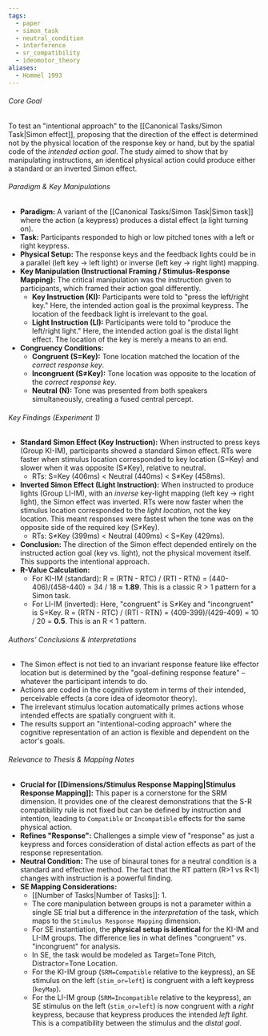 ```yaml
---
tags:
  - paper
  - simon_task
  - neutral_condition
  - interference
  - sr_compatibility
  - ideomotor_theory
aliases:
  - Hommel 1993
---
```

###### Core Goal
To test an "intentional approach" to the [[Canonical Tasks/Simon Task|Simon effect]], proposing that the direction of the effect is determined not by the physical location of the response key or hand, but by the spatial code of the *intended action goal*. The study aimed to show that by manipulating instructions, an identical physical action could produce either a standard or an inverted Simon effect.

###### Paradigm & Key Manipulations

*   **Paradigm:** A variant of the [[Canonical Tasks/Simon Task|Simon task]] where the action (a keypress) produces a distal effect (a light turning on).
*   **Task:** Participants responded to high or low pitched tones with a left or right keypress.
*   **Physical Setup:** The response keys and the feedback lights could be in a parallel (left key -> left light) or inverse (left key -> right light) mapping.
*   **Key Manipulation (Instructional Framing / Stimulus-Response Mapping):** The critical manipulation was the instruction given to participants, which framed their action goal differently.
    *   **Key Instruction (KI):** Participants were told to "press the left/right key." Here, the intended action goal is the proximal keypress. The location of the feedback light is irrelevant to the goal.
    *   **Light Instruction (LI):** Participants were told to "produce the left/right light." Here, the intended action goal is the distal light effect. The location of the key is merely a means to an end.
*   **Congruency Conditions:**
    *   **Congruent (S=Key):** Tone location matched the location of the *correct response key*.
    *   **Incongruent (S≠Key):** Tone location was opposite to the location of the *correct response key*.
    *   **Neutral (N):** Tone was presented from both speakers simultaneously, creating a fused central percept.

###### Key Findings (Experiment 1)

*   **Standard Simon Effect (Key Instruction):** When instructed to press keys (Group KI-IM), participants showed a standard Simon effect. RTs were faster when stimulus location corresponded to key location (S=Key) and slower when it was opposite (S≠Key), relative to neutral.
    *   RTs: S=Key (406ms) < Neutral (440ms) < S≠Key (458ms).
*   **Inverted Simon Effect (Light Instruction):** When instructed to produce lights (Group LI-IM), with an *inverse* key-light mapping (left key -> right light), the Simon effect was inverted. RTs were now faster when the stimulus location corresponded to the *light location*, not the key location. This meant responses were fastest when the tone was on the opposite side of the required key (S≠Key).
    *   RTs: S≠Key (399ms) < Neutral (409ms) < S=Key (429ms).
*   **Conclusion:** The direction of the Simon effect depended entirely on the instructed action goal (key vs. light), not the physical movement itself. This supports the intentional approach.
*   **R-Value Calculation:**
    *   For KI-IM (standard): R = (RTN - RTC) / (RTI - RTN) = (440-406)/(458-440) = 34 / 18 ≈ **1.89**. This is a classic R > 1 pattern for a Simon task.
    *   For LI-IM (inverted): Here, "congruent" is S≠Key and "incongruent" is S=Key. R = (RTN - RTC) / (RTI - RTN) = (409-399)/(429-409) = 10 / 20 = **0.5**. This is an R < 1 pattern.

###### Authors' Conclusions & Interpretations

*   The Simon effect is not tied to an invariant response feature like effector location but is determined by the "goal-defining response feature" – whatever the participant intends to do.
*   Actions are coded in the cognitive system in terms of their intended, perceivable effects (a core idea of ideomotor theory).
*   The irrelevant stimulus location automatically primes actions whose intended effects are spatially congruent with it.
*   The results support an "intentional-coding approach" where the cognitive representation of an action is flexible and dependent on the actor's goals.

###### Relevance to Thesis & Mapping Notes

*   **Crucial for [[Dimensions/Stimulus Response Mapping|Stimulus Response Mapping]]:** This paper is a cornerstone for the SRM dimension. It provides one of the clearest demonstrations that the S-R compatibility rule is not fixed but can be defined by instruction and intention, leading to `Compatible` or `Incompatible` effects for the same physical action.
*   **Refines "Response":** Challenges a simple view of "response" as just a keypress and forces consideration of distal action effects as part of the response representation.
*   **Neutral Condition:** The use of binaural tones for a neutral condition is a standard and effective method. The fact that the RT pattern (R>1 vs R<1) changes with instruction is a powerful finding.
*   **SE Mapping Considerations:**
    *   [[Number of Tasks|Number of Tasks]]: 1.
    *   The core manipulation between groups is not a parameter within a single SE trial but a difference in the *interpretation* of the task, which maps to the `Stimulus Response Mapping` dimension.
    *   For SE instantiation, the **physical setup is identical** for the KI-IM and LI-IM groups. The difference lies in what defines "congruent" vs. "incongruent" for analysis.
    *   In SE, the task would be modeled as Target=Tone Pitch, Distractor=Tone Location.
    *   For the KI-IM group (`SRM=Compatible` relative to the keypress), an SE stimulus on the left (`stim_or=left`) is congruent with a left keypress (`keyMap`).
    *   For the LI-IM group (`SRM=Incompatible` relative to the keypress), an SE stimulus on the left (`stim_or=left`) is now congruent with a *right* keypress, because that keypress produces the intended *left light*. This is a compatibility between the stimulus and the *distal goal*.
